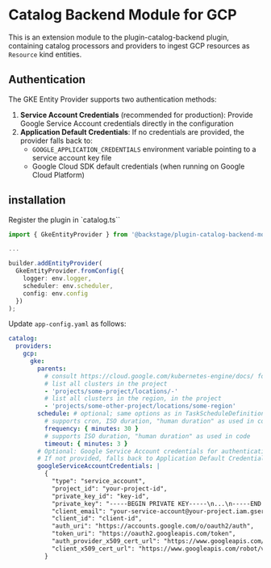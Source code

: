 # Catalog Backend Module for GCP

This is an extension module to the plugin-catalog-backend plugin, containing catalog processors and providers to ingest GCP resources as `Resource` kind entities.

## Authentication

The GKE Entity Provider supports two authentication methods:

1. **Service Account Credentials** (recommended for production): Provide Google Service Account credentials directly in the configuration
2. **Application Default Credentials**: If no credentials are provided, the provider falls back to:
   - `GOOGLE_APPLICATION_CREDENTIALS` environment variable pointing to a service account key file
   - Google Cloud SDK default credentials (when running on Google Cloud Platform)

## installation

Register the plugin in `catalog.ts``

```typescript
import { GkeEntityProvider } from '@backstage/plugin-catalog-backend-module-gcp';

...

builder.addEntityProvider(
  GkeEntityProvider.fromConfig({
    logger: env.logger,
    scheduler: env.scheduler,
    config: env.config
  })
);
```

Update `app-config.yaml` as follows:

```yaml
catalog:
  providers:
    gcp:
      gke:
        parents:
          # consult https://cloud.google.com/kubernetes-engine/docs/ for valid values
          # list all clusters in the project
          - 'projects/some-project/locations/-'
          # list all clusters in the region, in the project
          - 'projects/some-other-project/locations/some-region'
        schedule: # optional; same options as in TaskScheduleDefinition
          # supports cron, ISO duration, "human duration" as used in code
          frequency: { minutes: 30 }
          # supports ISO duration, "human duration" as used in code
          timeout: { minutes: 3 }
        # Optional: Google Service Account credentials for authentication
        # If not provided, falls back to Application Default Credentials or GOOGLE_APPLICATION_CREDENTIALS
        googleServiceAccountCredentials: |
          {
            "type": "service_account",
            "project_id": "your-project-id",
            "private_key_id": "key-id",
            "private_key": "-----BEGIN PRIVATE KEY-----\n...\n-----END PRIVATE KEY-----\n",
            "client_email": "your-service-account@your-project.iam.gserviceaccount.com",
            "client_id": "client-id",
            "auth_uri": "https://accounts.google.com/o/oauth2/auth",
            "token_uri": "https://oauth2.googleapis.com/token",
            "auth_provider_x509_cert_url": "https://www.googleapis.com/oauth2/v1/certs",
            "client_x509_cert_url": "https://www.googleapis.com/robot/v1/metadata/x509/..."
          }
```
